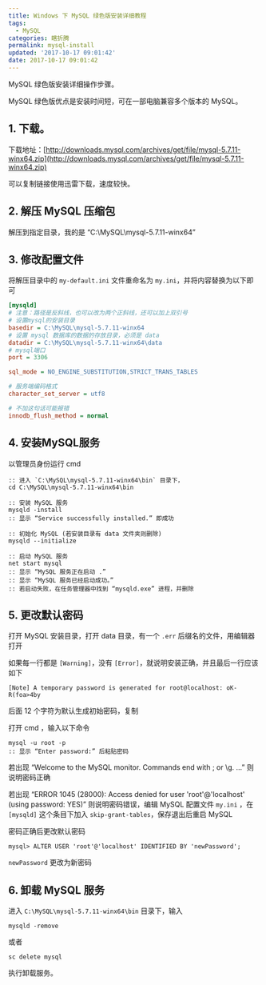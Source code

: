 ```yaml
---
title: Windows 下 MySQL 绿色版安装详细教程
tags:
  - MySQL
categories: 瞎折腾
permalink: mysql-install
updated: '2017-10-17 09:01:42'
date: 2017-10-17 09:01:42
---
```



MySQL 绿色版安装详细操作步骤。

MySQL 绿色版优点是安装时间短，可在一部电脑兼容多个版本的 MySQL。

<!--more-->




## 1. 下载。

下载地址：[http://downloads.mysql.com/archives/get/file/mysql-5.7.11-winx64.zip](http://downloads.mysql.com/archives/get/file/mysql-5.7.11-winx64.zip)

可以复制链接使用迅雷下载，速度较快。

## 2. 解压 MySQL 压缩包

解压到指定目录，我的是 “C:\MySQL\mysql-5.7.11-winx64”

## 3. 修改配置文件

将解压目录中的 `my-default.ini` 文件重命名为 `my.ini`，并将内容替换为以下即可

```ini
[mysqld]
# 注意：路径是反斜线，也可以改为两个正斜线，还可以加上双引号
# 设置mysql的安装目录
basedir = C:\MySQL\mysql-5.7.11-winx64
# 设置 mysql 数据库的数据的存放目录，必须是 data
datadir = C:\MySQL\mysql-5.7.11-winx64\data
# mysql端口
port = 3306

sql_mode = NO_ENGINE_SUBSTITUTION,STRICT_TRANS_TABLES

# 服务端编码格式
character_set_server = utf8

# 不加这句话可能报错
innodb_flush_method = normal
```

## 4. 安装MySQL服务 

以管理员身份运行 cmd

```
:: 进入 `C:\MySQL\mysql-5.7.11-winx64\bin` 目录下，
cd C:\MySQL\mysql-5.7.11-winx64\bin

:: 安装 MySQL 服务
mysqld -install
:: 显示 “Service successfully installed.” 即成功

:: 初始化 MySQL (若安装目录有 data 文件夹则删除)
mysqld --initialize

:: 启动 MySQL 服务
net start mysql
:: 显示 “MySQL 服务正在启动 .”
:: 显示 “MySQL 服务已经启动成功。”
:: 若启动失败，在任务管理器中找到 “mysqld.exe” 进程，并删除
```
## 5. 更改默认密码

打开 MySQL 安装目录，打开 data 目录，有一个 `.err` 后缀名的文件，用编辑器打开

如果每一行都是 `[Warning]`，没有 `[Error]`，就说明安装正确，并且最后一行应该如下

```
[Note] A temporary password is generated for root@localhost: oK-R(foa>4by
```

后面 12 个字符为默认生成初始密码，复制

打开 cmd ，输入以下命令

```
mysql -u root -p
:: 显示 “Enter password:” 后粘贴密码
```

若出现 “Welcome to the MySQL monitor.  Commands end with ; or \g. ...” 则说明密码正确

若出现 “ERROR 1045 (28000): Access denied for user 'root'@'localhost' (using password: YES)” 则说明密码错误，编辑 MySQL 配置文件 `my.ini` ，在 `[mysqld]` 这个条目下加入 `skip-grant-tables`，保存退出后重启 MySQL

密码正确后更改默认密码

```
mysql> ALTER USER 'root'@'localhost' IDENTIFIED BY 'newPassword';
```

`newPassword` 更改为新密码

## 6. 卸载 MySQL 服务

进入 `C:\MySQL\mysql-5.7.11-winx64\bin` 目录下，输入

```
mysqld -remove
```

或者

```
sc delete mysql
```

执行卸载服务。
